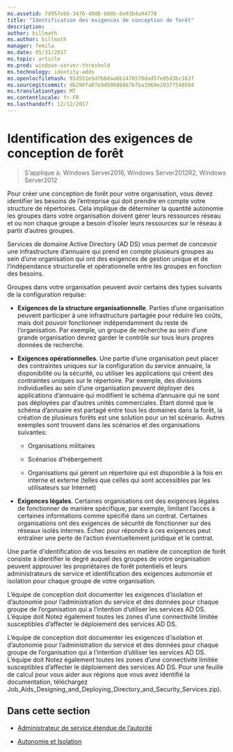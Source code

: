 ```yaml
---
ms.assetid: 7d957ebb-3476-49d8-b00b-6e93b4a94778
title: "Identification des exigences de conception de forêt"
description: 
author: billmath
ms.author: billmath
manager: femila
ms.date: 05/31/2017
ms.topic: article
ms.prod: windows-server-threshold
ms.technology: identity-adds
ms.openlocfilehash: 91d551e5d7b6daa6b1476570dad57e85d3bc163f
ms.sourcegitcommit: db290fa07e9d50686667bfba3969e20377548504
ms.translationtype: MT
ms.contentlocale: fr-FR
ms.lasthandoff: 12/12/2017
---
```

# <a name="identifying-forest-design-requirements"></a>Identification des exigences de conception de forêt

>S’applique à: Windows Server2016, Windows Server2012R2, Windows Server2012

Pour créer une conception de forêt pour votre organisation, vous devez identifier les besoins de l’entreprise qui doit prendre en compte votre structure de répertoires. Cela implique de déterminer la quantité autonomie les groupes dans votre organisation doivent gérer leurs ressources réseau et ou non chaque groupe a besoin d’isoler leurs ressources sur le réseau à partir d’autres groupes.  
  
Services de domaine Active Directory (AD DS) vous permet de concevoir une infrastructure d’annuaire qui prend en compte plusieurs groupes au sein d’une organisation qui ont des exigences de gestion unique et de l’indépendance structurelle et opérationnelle entre les groupes en fonction des besoins.  
  
Groupes dans votre organisation peuvent avoir certains des types suivants de la configuration requise:  
  
-   **Exigences de la structure organisationnelle**. Parties d’une organisation peuvent participer à une infrastructure partagée pour réduire les coûts, mais doit pouvoir fonctionner indépendamment du reste de l’organisation. Par exemple, un groupe de recherche au sein d’une grande organisation devrez garder le contrôle sur tous leurs propres données de recherche.  
  
-   **Exigences opérationnelles**. Une partie d’une organisation peut placer des contraintes uniques sur la configuration du service annuaire, la disponibilité ou la sécurité, ou utiliser les applications qui créent des contraintes uniques sur le répertoire. Par exemple, des divisions individuelles au sein d’une organisation peuvent déployer des applications d’annuaire qui modifient le schéma d’annuaire qui ne sont pas déployées par d’autres unités commerciales. Étant donné que le schéma d’annuaire est partagé entre tous les domaines dans la forêt, la création de plusieurs forêts est une solution pour un tel scénario. Autres exemples sont trouvent dans les scénarios et des organisations suivantes:  
  
    -   Organisations militaires  
  
    -   Scénarios d’hébergement  
  
    -   Organisations qui gèrent un répertoire qui est disponible à la fois en interne et externe (telles que celles qui sont accessibles par les utilisateurs sur Internet)  
  
-   **Exigences légales**. Certaines organisations ont des exigences légales de fonctionner de manière spécifique, par exemple, limitant l’accès à certaines informations comme spécifié dans un contrat. Certaines organisations ont des exigences de sécurité de fonctionner sur des réseaux isolés internes. Échec pour répondre à ces exigences peut entraîner une perte de l’action éventuellement juridique et le contrat.  
  
Une partie d’identification de vos besoins en matière de conception de forêt consiste à identifier le degré auquel des groupes de votre organisation peuvent approuver les propriétaires de forêt potentiels et leurs administrateurs de service et identification des exigences autonomie et isolation pour chaque groupe de votre organisation.  
  
L’équipe de conception doit documenter les exigences d’isolation et d’autonomie pour l’administration du service et des données pour chaque groupe de l’organisation qui a l’intention d’utiliser les services AD DS. L’équipe doit Notez également toutes les zones d’une connectivité limitée susceptibles d’affecter le déploiement des services AD DS.  
  
L’équipe de conception doit documenter les exigences d’isolation et d’autonomie pour l’administration du service et des données pour chaque groupe de l’organisation qui a l’intention d’utiliser les services AD DS. L’équipe doit Notez également toutes les zones d’une connectivité limitée susceptibles d’affecter le déploiement des services AD DS. Pour une feuille de calcul pour vous aider aux régions que vous avez identifié la documentation, téléchargez Job_Aids_Designing_and_Deploying_Directory_and_Security_Services.zip).  
  
## <a name="in-this-section"></a>Dans cette section  
  
-   [Administrateur de service étendue de l’autorité](../../ad-ds/plan/Service-Administrator-Scope-of-Authority.md)  
  
-   [Autonomie et Isolation](../../ad-ds/plan/Autonomy-vs.-Isolation.md)  
  


